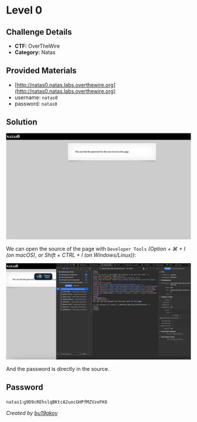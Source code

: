 # Level 0

## Challenge Details 

- **CTF:** OverTheWire
- **Category:** Natas

## Provided Materials

- [http://natas0.natas.labs.overthewire.org](http://natas0.natas.labs.overthewire.org)
- username: `natas0`
- password: `natas0`

## Solution

![start](./start.jpg)

We can open the source of the page with `Developer Tools` *(Option + ⌘ + I (on macOS), or Shift + CTRL + I (on Windows/Linux))*:

![password](./password.jpg)

And the password is directly in the source.

## Password

`natas1`:`g9D9cREhslqBKtcA2uocGHPfMZVzeFK6`

*Created by [bu19akov](https://github.com/bu19akov)*